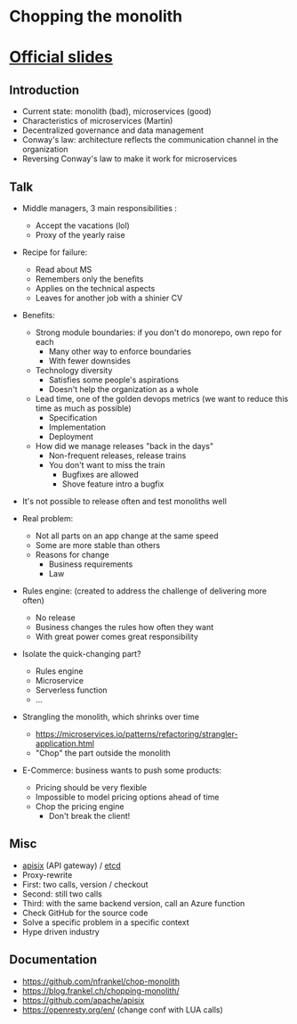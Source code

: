 # Chopping the monolith

# [Official slides](https://github.com/confooca/2024/blob/main/2024-02-23/Chopping-the-monolith-Nicolas-Frankel.pdf)

## Introduction

- Current state: monolith (bad), microservices (good)
- Characteristics of microservices (Martin)
- Decentralized governance and data management
- Conway's law: architecture reflects the communication channel in the organization
- Reversing Conway's law to make it work for microservices

## Talk

- Middle managers, 3 main responsibilities :
  - Accept the vacations (lol)
  - Proxy of the yearly raise
- Recipe for failure:
  - Read about MS
  - Remembers only the benefits
  - Applies on the technical aspects
  - Leaves for another job with a shinier CV
- Benefits:
  - Strong module boundaries: if you don't do monorepo, own repo for each
    - Many other way to enforce boundaries
    - With fewer downsides
  - Technology diversity
    - Satisfies some people's aspirations
    - Doesn't help the organization as a whole
  - Lead time, one of the golden devops metrics (we want to reduce this time as much as possible)
    - Specification
    - Implementation
    - Deployment
  - How did we manage releases "back in the days"
    - Non-frequent releases, release trains
    - You don't want to miss the train
      - Bugfixes are allowed
      - Shove feature intro a bugfix

- It's not possible to release often and test monoliths well
- Real problem:
  - Not all parts on an app change at the same speed
  - Some are more stable than others
  - Reasons for change
    - Business requirements
    - Law
- Rules engine: (created to address the challenge of delivering more often)
  - No release
  - Business changes the rules how often they want
  - With great power comes great responsibility
- Isolate the quick-changing part?
  - Rules engine
  - Microservice
  - Serverless function
  - …

- Strangling the monolith, which shrinks over time
  - https://microservices.io/patterns/refactoring/strangler-application.html
  - "Chop" the part outside the monolith
- E-Commerce: business wants to push some products:
  - Pricing should be very flexible
  - Impossible to model pricing options ahead of time
  - Chop the pricing engine
    - Don't break the client!

## Misc

- [apisix](https://apisix.apache.org/) (API gateway) / [etcd](https://etcd.io/)
- Proxy-rewrite
- First: two calls, version / checkout
- Second: still two calls
- Third: with the same backend version, call an Azure function
- Check GitHub for the source code
- Solve a specific problem in a specific context
- Hype driven industry

## Documentation

- https://github.com/nfrankel/chop-monolith
- https://blog.frankel.ch/chopping-monolith/
- https://github.com/apache/apisix
- https://openresty.org/en/ (change conf with LUA calls)